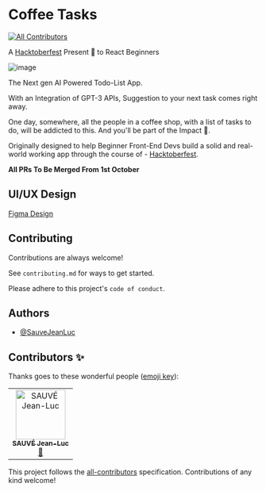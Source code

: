 # Coffee Tasks
<!-- ALL-CONTRIBUTORS-BADGE:START - Do not remove or modify this section -->
[![All Contributors](https://img.shields.io/badge/all_contributors-1-orange.svg?style=flat-square)](#contributors-)
<!-- ALL-CONTRIBUTORS-BADGE:END -->

A [Hacktoberfest](https://hacktoberfest.com/) Present 🎁 to React Beginners

![image](https://user-images.githubusercontent.com/68426990/192261187-84c1029b-686c-4549-a41d-9f23394a98a9.png)

The Next gen AI Powered Todo-List App.

With an Integration of GPT-3 APIs, Suggestion to your next task comes right away.

One day, somewhere, all the people in a coffee shop, with a list of tasks to do, will be addicted to this.
And you'll be part of the Impact 🙂.

Originally designed to help Beginner Front-End Devs build a solid
and real-world working app through the course of - [Hacktoberfest](https://hacktoberfest.com/).

**All PRs To Be Merged From 1st October**

## UI/UX Design

[Figma Design](https://www.figma.com/file/2DdRHkoszU7lxTvcyBchJ8/React-TODO?node-id=0%3A1)

## Contributing

Contributions are always welcome!

See `contributing.md` for ways to get started.

Please adhere to this project's `code of conduct`.

## Authors

- [@SauveJeanLuc](https://github.com/SauveJeanLuce)

## Contributors ✨

Thanks goes to these wonderful people ([emoji key](https://allcontributors.org/docs/en/emoji-key)):

<!-- ALL-CONTRIBUTORS-LIST:START - Do not remove or modify this section -->
<!-- prettier-ignore-start -->
<!-- markdownlint-disable -->
<table>
  <tbody>
    <tr>
      <td align="center"><a href="https://sauvejeanluc.tech/"><img src="https://avatars.githubusercontent.com/u/68426990?v=4?s=100" width="100px;" alt="SAUVÉ Jean-Luc"/><br /><sub><b>SAUVÉ Jean-Luc</b></sub></a><br /><a href="#maintenance-SauveJeanLuc" title="Maintenance">🚧</a></td>
    </tr>
  </tbody>
  <tfoot>
    
  </tfoot>
</table>

<!-- markdownlint-restore -->
<!-- prettier-ignore-end -->

<!-- ALL-CONTRIBUTORS-LIST:END -->

This project follows the [all-contributors](https://github.com/all-contributors/all-contributors) specification. Contributions of any kind welcome!